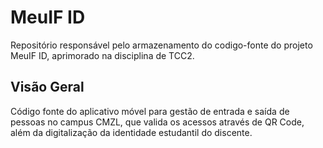 # MeuIF ID

Repositório responsável pelo armazenamento do codigo-fonte do projeto MeuIF ID, aprimorado na disciplina de TCC2.

## Visão Geral

Código fonte do aplicativo móvel para gestão de entrada e saída de pessoas no campus CMZL, que valida os acessos através de QR Code, além da digitalização da identidade estudantil do discente.
